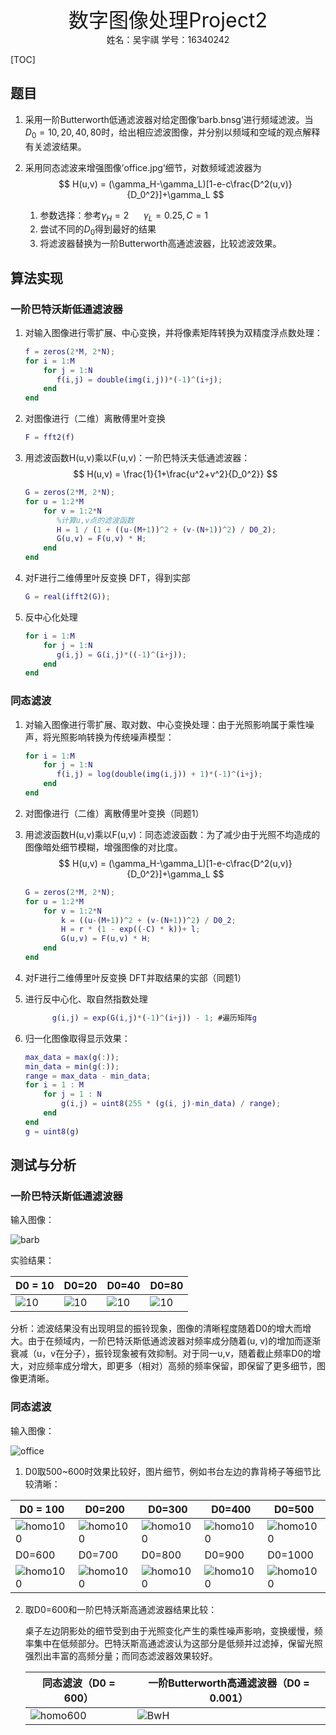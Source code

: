 <center><font size=6>数字图像处理Project2</font></center>

<center>姓名：吴宇祺   学号：16340242</center>

[TOC]

## 题目

1. 采用一阶Butterworth低通滤波器对给定图像’barb.bnsg‘进行频域滤波。当$D_0=10,20,40,80$时，给出相应滤波图像，并分别以频域和空域的观点解释有关滤波结果。

2. 采用同态滤波来增强图像’office.jpg‘细节，对数频域滤波器为
   $$
   H(u,v) = (\gamma_H-\gamma_L)[1-e-c\frac{D^2(u,v)}{D_0^2}]+\gamma_L
   $$

   1. 参数选择：参考$\gamma_H = 2\ \ \ \ \ \ \gamma_L = 0.25, C = 1$
   2. 尝试不同的$D_0$得到最好的结果
   3. 将滤波器替换为一阶Butterworth高通滤波器，比较滤波效果。

## 算法实现

### 一阶巴特沃斯低通滤波器

1. 对输入图像进行零扩展、中心变换，并将像素矩阵转换为双精度浮点数处理：

   ```matlab
   f = zeros(2*M, 2*N);
   for i = 1:M
       for j = 1:N
          f(i,j) = double(img(i,j))*(-1)^(i+j);
       end
   end
   ```

2. 对图像进行（二维）离散傅里叶变换

   ```matlab
   F = fft2(f)
   ```

3. 用滤波函数H(u,v)乘以F(u,v)：一阶巴特沃夫低通滤波器：
   $$
   H(u,v) = \frac{1}{1+\frac{u^2+v^2}{D_0^2}}
   $$

   ```matlab
   G = zeros(2*M, 2*N);
   for u = 1:2*M
       for v = 1:2*N
          %计算u,v点的滤波函数
          H = 1 / (1 + ((u-(M+1))^2 + (v-(N+1))^2) / D0_2);
          G(u,v) = F(u,v) * H;
       end
   end
   ```

4. 对F进行二维傅里叶反变换 DFT，得到实部

   ```matlab
   G = real(ifft2(G));
   ```


5. 反中心化处理
   ```matlab
   for i = 1:M
       for j = 1:N
          g(i,j) = G(i,j)*((-1)^(i+j));
       end
   end
   ```



### 同态滤波

1. 对输入图像进行零扩展、取对数、中心变换处理：由于光照影响属于乘性噪声，将光照影响转换为传统噪声模型：

   ```matlab
   for i = 1:M
       for j = 1:N
          f(i,j) = log(double(img(i,j)) + 1)*(-1)^(i+j);
       end
   end
   ```

2. 对图像进行（二维）离散傅里叶变换（同题1）


3. 用滤波函数H(u,v)乘以F(u,v)：同态滤波函数：为了减少由于光照不均造成的图像暗处细节模糊，增强图像的对比度。
   $$
   H(u,v) = (\gamma_H-\gamma_L)[1-e-c\frac{D^2(u,v)}{D_0^2}]+\gamma_L
   $$

   ```matlab
   G = zeros(2*M, 2*N);
   for u = 1:2*M
       for v = 1:2*N
           k = ((u-(M+1))^2 + (v-(N+1))^2) / D0_2;
           H = r * (1 - exp((-C) * k))+ l;
           G(u,v) = F(u,v) * H;
       end
   end
   ```

4. 对F进行二维傅里叶反变换 DFT并取结果的实部（同题1）

5. 进行反中心化、取自然指数处理

   ```matlab
         g(i,j) = exp(G(i,j)*(-1)^(i+j)) - 1; #遍历矩阵g
   ```

6. 归一化图像取得显示效果：



   ```matlab
   max_data = max(g(:));
   min_data = min(g(:));
   range = max_data - min_data;
   for i = 1 : M
       for j = 1 : N
           g(i,j) = uint8(255 * (g(i, j)-min_data) / range);
       end
   end
   g = uint8(g)
   ```


## 测试与分析

### 一阶巴特沃斯低通滤波器

输入图像：

![barb](D:\学习资料\grade3-1\数字图像处理\HW\3\src\barb.png)

实验结果：

| D0 = 10                                                     | D0=20                                                       | D0=40                                                       | D0=80                                                       |
| ----------------------------------------------------------- | ----------------------------------------------------------- | ----------------------------------------------------------- | ----------------------------------------------------------- |
| ![10](D:\学习资料\grade3-1\数字图像处理\HW\3\result\10.png) | ![10](D:\学习资料\grade3-1\数字图像处理\HW\3\result\20.png) | ![10](D:\学习资料\grade3-1\数字图像处理\HW\3\result\40.png) | ![10](D:\学习资料\grade3-1\数字图像处理\HW\3\result\80.png) |

分析：滤波结果没有出现明显的振铃现象，图像的清晰程度随着D0的增大而增大。由于在频域内，一阶巴特沃斯低通滤波器对频率成分随着(u, v)的增加而逐渐衰减（u，v在分子），振铃现象被有效抑制。对于同一u,v，随着截止频率D0的增大，对应频率成分增大，即更多（相对）高频的频率保留，即保留了更多细节，图像更清晰。



### 同态滤波

输入图像：

![office](D:\学习资料\grade3-1\数字图像处理\HW\3\src\office.jpg)

1. D0取500~600时效果比较好，图片细节，例如书台左边的靠背椅子等细节比较清晰：

| D0 = 100                                                     | D0=200                                                       | D0=300                                                       | D0=400                                                       | D0=500                                                       |
| ------------------------------------------------------------ | ------------------------------------------------------------ | ------------------------------------------------------------ | ------------------------------------------------------------ | ------------------------------------------------------------ |
| ![homo100](D:\学习资料\grade3-1\数字图像处理\HW\3\result\homo100.jpg) | ![homo100](D:\学习资料\grade3-1\数字图像处理\HW\3\result\homo200.jpg) | ![homo100](D:\学习资料\grade3-1\数字图像处理\HW\3\result\homo300.jpg) | ![homo100](D:\学习资料\grade3-1\数字图像处理\HW\3\result\homo400.jpg) | ![homo100](D:\学习资料\grade3-1\数字图像处理\HW\3\result\homo500.jpg) |
| D0=600                                                       | D0=700                                                       | D0=800                                                       | D0=900                                                       | D0=1000                                                      |
| ![homo100](D:\学习资料\grade3-1\数字图像处理\HW\3\result\homo600.jpg) | ![homo100](D:\学习资料\grade3-1\数字图像处理\HW\3\result\homo700.jpg) | ![homo100](D:\学习资料\grade3-1\数字图像处理\HW\3\result\homo800.jpg) | ![homo100](D:\学习资料\grade3-1\数字图像处理\HW\3\result\homo900.jpg) | ![homo100](D:\学习资料\grade3-1\数字图像处理\HW\3\result\homo1000.jpg) |

2. 取D0=600和一阶巴特沃斯高通滤波器结果比较：

   桌子左边阴影处的细节受到由于光照变化产生的乘性噪声影响，变换缓慢，频率集中在低频部分。巴特沃斯高通滤波认为这部分是低频并过滤掉，保留光照强烈出丰富的高频分量；而同态滤波器效果较好。

   | 同态滤波（D0 = 600）                                         | 一阶Butterworth高通滤波器（D0 = 0.001）                      |
   | ------------------------------------------------------------ | ------------------------------------------------------------ |
   | ![homo600](D:\学习资料\grade3-1\数字图像处理\HW\3\result\homo600.jpg) | ![BwH](D:\学习资料\grade3-1\数字图像处理\HW\3\result\BwH.jpg) |
